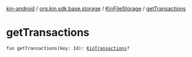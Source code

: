 [kin-android](../../index.md) / [org.kin.sdk.base.storage](../index.md) / [KinFileStorage](index.md) / [getTransactions](./get-transactions.md)

# getTransactions

`fun getTransactions(key: Id): `[`KinTransactions`](../../org.kin.sdk.base.stellar.models/-kin-transactions/index.md)`?`